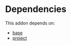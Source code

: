 # Dependencies

This addon depends on:

- [base](https://github.com/bringout/oca-ocb-core/tree/b8a76bf74d4ef2767aa510ddf3515d4c8c9b941d/odoo-bringout-oca-ocb-base)
- [project](https://github.com/bringout/oca-ocb-project/tree/27b3742514a1541fac2ba0448f600d678b604e85/odoo-bringout-oca-ocb-project)
